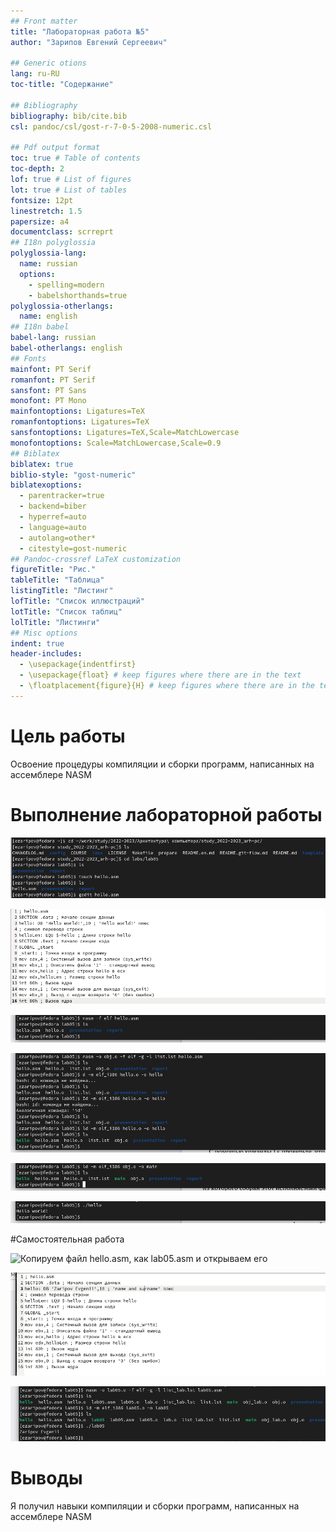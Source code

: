 ```yaml
---
## Front matter
title: "Лабораторная работа №5"
author: "Зарипов Евгений Сергеевич"

## Generic otions
lang: ru-RU
toc-title: "Содержание"

## Bibliography
bibliography: bib/cite.bib
csl: pandoc/csl/gost-r-7-0-5-2008-numeric.csl

## Pdf output format
toc: true # Table of contents
toc-depth: 2
lof: true # List of figures
lot: true # List of tables
fontsize: 12pt
linestretch: 1.5
papersize: a4
documentclass: scrreprt
## I18n polyglossia
polyglossia-lang:
  name: russian
  options:
	- spelling=modern
	- babelshorthands=true
polyglossia-otherlangs:
  name: english
## I18n babel
babel-lang: russian
babel-otherlangs: english
## Fonts
mainfont: PT Serif
romanfont: PT Serif
sansfont: PT Sans
monofont: PT Mono
mainfontoptions: Ligatures=TeX
romanfontoptions: Ligatures=TeX
sansfontoptions: Ligatures=TeX,Scale=MatchLowercase
monofontoptions: Scale=MatchLowercase,Scale=0.9
## Biblatex
biblatex: true
biblio-style: "gost-numeric"
biblatexoptions:
  - parentracker=true
  - backend=biber
  - hyperref=auto
  - language=auto
  - autolang=other*
  - citestyle=gost-numeric
## Pandoc-crossref LaTeX customization
figureTitle: "Рис."
tableTitle: "Таблица"
listingTitle: "Листинг"
lofTitle: "Список иллюстраций"
lotTitle: "Список таблиц"
lolTitle: "Листинги"
## Misc options
indent: true
header-includes:
  - \usepackage{indentfirst}
  - \usepackage{float} # keep figures where there are in the text
  - \floatplacement{figure}{H} # keep figures where there are in the text
---
```


# Цель работы

Освоение процедуры компиляции и сборки программ, написанных на ассемблере NASM

# Выполнение лабораторной работы

![Создаем необходимый файл](./image/ris1.png)

![Перепишем представленный в лабораторной работе код на зыке "насм" в открывшийся файл](./image/ris2.png)

![Протранслируем файл hello.nasm](./image/ris3.png)

![Тут мы получаем объектный файл и файл "листинга", компилируем исполняемый файл](./image/ris4.png)

![Создаем исполняемый файл из объектного](./image/ris5.png)

![Запускаем исполняемый файл](./image/ris6.png)

#Самостоятельная работа

![Копируем файл hello.asm, как lab05.asm и открываем его](./image/ris7/png)

![Редактируем открытый файл lab05.asm](./image/ris8.png)

![Создаем объектный файл и "листинг". Компилируем его под именем lab05, после чего запускаем. После запуска получаем необходимый результат.](./image/ris9.png)

# Выводы

Я получил навыки компиляции и сборки программ, написанных на ассемблере NASM

